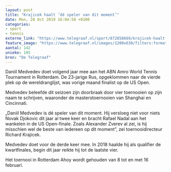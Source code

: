 ```yaml
---
layout: post
title: "Krajicek haalt ’dé speler van dit moment’"
date: Mon, 28 Oct 2019 16:04:58 +0100
categories: 
- sport 
- tennis 
externe_link: "https://www.telegraaf.nl/sport/872858669/krajicek-haalt-de-speler-van-dit-moment"
feature_image: "https://www.telegraaf.nl/images/1200x630/filters:format(jpeg):quality(80)/cdn-kiosk-api.telegraaf.nl/4ed67a14-f994-11e9-8a49-02d2fb1aa1d7.jpg"
aantal: 142
unieke: 105
bron: "De Telegraaf"
---
```


<p class="intro">Daniil Medvedev doet volgend jaar mee aan het ABN Amro World Tennis Tournament in Rotterdam. De 23-jarige Rus, opgeklommen naar de vierde plek op de wereldranglijst, was vorige maand finalist op de US Open.</p> <p>Medvedev beleefde dit seizoen zijn doorbraak door vier toernooien op zijn naam te schrijven, waaronder de masterstoernooien van Shanghai en Cincinnati.</p><p>„Daniil Medvedev is dé speler van dit moment. Hij versloeg niet voor niets Novak Djokovic dit jaar al twee keer en bracht Rafael Nadal aan het wankelen in de US Open-finale. Zoals Alexander Zverev al zei, is hij misschien wel de beste van iedereen op dit moment”, zei toernooidirecteur Richard Krajicek.</p><p>Medvedev doet voor de derde keer mee. In 2018 haalde hij als qualifier de kwartfinales, begin dit jaar reikte hij tot de laatste vier.</p><p>Het toernooi in Rotterdam Ahoy wordt gehouden van 8 tot en met 16 februari.</p>

